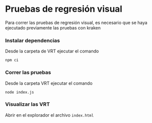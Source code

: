 # Pruebas de regresión visual

Para correr las pruebas de regresión visual, es necesario que se haya ejecutado previamente las pruebas con kraken

### Instalar dependencias

Desde la carpeta de VRT ejecutar el comando

`npm ci`

### Correr las pruebas

Desde la carpeta VRT ejecutar el comando

`node index.js`

### Visualizar las VRT

Abrir en el explorador el archivo `index.html`